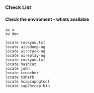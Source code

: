 ### Check List

#### Check the enviroment - whats available

```text
ip a
iw dev
```

```text
locate rockyou.txt
locate airodump-ng
locate aircrack-ng
locate aireplay-ng
locate rockyou.txt
locate hashcat
locate john
locate cruncher
locate tshark
locate hcxpcapngtool
locate cap2hccap.bin
```
